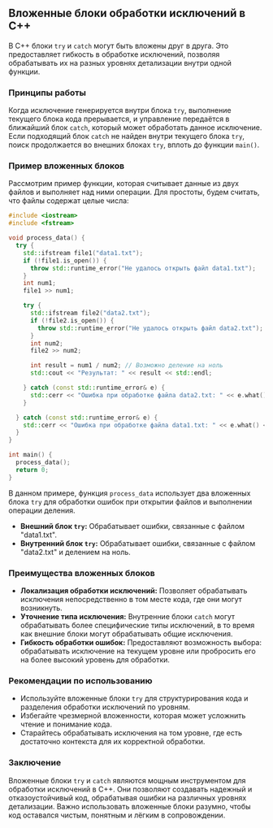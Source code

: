 ## Вложенные блоки обработки исключений в C++

В C++ блоки `try` и `catch` могут быть вложены друг в друга. Это предоставляет гибкость в обработке исключений, позволяя обрабатывать их на разных уровнях детализации внутри одной функции.

### Принципы работы

Когда исключение генерируется внутри блока `try`, выполнение текущего блока кода прерывается, и управление передаётся в ближайший блок `catch`, который может обработать данное исключение. Если подходящий блок `catch` не найден внутри текущего блока `try`, поиск продолжается во внешних блоках `try`, вплоть до функции `main()`.

### Пример вложенных блоков

Рассмотрим пример функции, которая считывает данные из двух файлов и выполняет над ними операции. Для простоты, будем считать, что файлы содержат целые числа:

```cpp
#include <iostream>
#include <fstream>

void process_data() {
  try {
    std::ifstream file1("data1.txt");
    if (!file1.is_open()) {
      throw std::runtime_error("Не удалось открыть файл data1.txt"); 
    }
    int num1;
    file1 >> num1;

    try {
      std::ifstream file2("data2.txt");
      if (!file2.is_open()) {
        throw std::runtime_error("Не удалось открыть файл data2.txt");
      }
      int num2;
      file2 >> num2;

      int result = num1 / num2; // Возможно деление на ноль
      std::cout << "Результат: " << result << std::endl;

    } catch (const std::runtime_error& e) {
      std::cerr << "Ошибка при обработке файла data2.txt: " << e.what() << std::endl;
    }

  } catch (const std::runtime_error& e) {
    std::cerr << "Ошибка при обработке файла data1.txt: " << e.what() << std::endl;
  }
}

int main() {
  process_data();
  return 0;
}
```

В данном примере, функция `process_data` использует два вложенных блока `try` для обработки ошибок при открытии файлов и выполнении операции деления. 

* **Внешний блок `try`:** Обрабатывает ошибки, связанные с файлом "data1.txt".
* **Внутренний блок `try`:** Обрабатывает ошибки, связанные с файлом "data2.txt" и делением на ноль.

### Преимущества вложенных блоков

* **Локализация обработки исключений:** Позволяет обрабатывать исключения непосредственно в том месте кода, где они могут возникнуть.
* **Уточнение типа исключения:** Внутренние блоки `catch` могут обрабатывать более специфические типы исключений, в то время как внешние блоки могут обрабатывать общие исключения.
* **Гибкость обработки ошибок:** Предоставляют возможность выбора: обрабатывать исключение на текущем уровне или пробросить его на более высокий уровень для обработки.

### Рекомендации по использованию

* Используйте вложенные блоки `try` для структурирования кода и разделения обработки исключений по уровням.
* Избегайте чрезмерной вложенности, которая может усложнить чтение и понимание кода.
* Старайтесь обрабатывать исключения на том уровне, где есть достаточно контекста для их корректной обработки.

### Заключение

Вложенные блоки `try` и `catch` являются мощным инструментом для обработки исключений в C++. Они позволяют создавать надежный и отказоустойчивый код, обрабатывая ошибки на различных уровнях детализации. Важно использовать вложенные блоки разумно, чтобы код оставался чистым, понятным и лёгким в сопровождении. 
